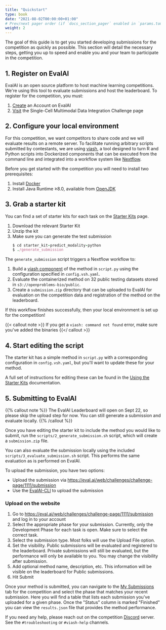 ```yaml
---
title: "Quickstart"
type: book
date: "2021-08-02T00:00:00+01:00"
# Prev/next pager order (if `docs_section_pager` enabled in `params.toml`)
weight: 2
---
```


The goal of this guide is to get you started developing submissions for the competition as quickly as possible. This section will detail the necessary steps, getting you up to speed and enable you and your team to participate in the competition.

## 1. Register on EvalAI

EvalAI is an open source platform to host machine learning competitions. We're using this tool to evaluate submissions and host the leaderboard. To register for the competition, you must:

1. [Create](https://eval.ai/auth/signup) an Account on EvalAI
2. [Visit](https://eval.ai/web/challenges/challenge-page/1111/overview) the Single-Cell Multimodal Data Integration Challenge page

## 2. Configure your local environment

For this competition, we want competitors to share code and we will evaluate results on a remote server. To facilitate running arbitrary scripts submitted by contestants, we are using [viash](https://viash.io), a tool designed to turn R and Python scripts into Dockerized components that can be executed from the command line and integrated into a workflow system like [Nextflow](https://www.nextflow.io/).

Before you get started with the competition you will need to install two prerequisites:

1. Install [Docker](https://docs.docker.com/get-docker/)
2. Install Java Runtime ≥8.0, available from [OpenJDK](https://adoptopenjdk.net/?variant=openjdk11&jvmVariant=hotspot)

## 3. Grab a starter kit

You can find a set of starter kits for each task on the [Starter Kits](/neurips_docs/submission/starter_kits/) page.

1. Download the relevant Starter Kit
2. Unzip the kit
3. Make sure you can generate the test submission
    ```ruby
    $ cd starter_kit-predict_modality-python
    $ ./generate_submission
    ```  

The `generate_submission` script triggers a Nextflow workflow to:
1. Build a [viash component](https://viash.io/docs/getting_started/what_is_a_viash_component/) of the method in `script.py` using the configuration specified in `config.vsh.yaml`.
2. Evaluate the containerized method on 32 public testing datasets stored in `s3://openproblems-bio/public`.
3. Create a `submission.zip` directory that can be uploaded to EvalAI for evaluation on the competition data and registration of the method on the leaderboard.

If this workflow finishes successfully, then your local environment is set up for the competition!

{{< callout note >}}
If you get a `viash: command not found` error, make sure you've added the binaries
{{</ callout >}}

## 4. Start editing the script

The starter kit has a simple method in `script.py` with a corresponding configuration in `config.vsh.yaml`, but you'll want to update these for your method.

A full set of instructions for editing these can be found in the [Using the Starter Kits](/neurips_docs/submission/starter_kits/) documentation.

## 5. Submitting to EvalAI

{{% callout note  %}}
The EvalAI Leaderboard will open on Sept 22, so please skip the upload step for now. You can still generate a submission and evaluate locally.
{{% /callout  %}}

Once you have editing the starter kit to include the method you would like to submit, run the `scripts/2_generate_submission.sh` script, which will create a `submission.zip` file.

You can also evaluate the submission locally using the included `scripts/3_evaluate_submission.sh` script. This performs the same evaluation as is performed on EvalAI.

To upload the submission, you have two options:
* Upload the submission via https://eval.ai/web/challenges/challenge-page/1111/submission
* Use the [EvalAI-CLI](https://github.com/Cloud-CV/evalai-cli) to upload the submission

### Upload on the website

1. Go to  https://eval.ai/web/challenges/challenge-page/1111/submission and log in to your account
2. Select the appropriate phase for your submission. Currently, only the Development Phase for each task is open. Make sure to select the correct task.
3. Select the submission type. Most folks will use the Upload File option.
4. Set the visibility. Public submissions will be evaluated and registered to the leaderboard. Private submissions will still be evaluated, but the performance will only be available to you. You may change the visibility after submission.
5. Add optional method name, description, etc. This information will be visible on the leaderboard for Public submissions.
6. Hit Submit

Once your method is submitted, you can navigate to the [My Submissions](https://eval.ai/web/challenges/challenge-page/1111/my-submission) tab for the competition and select the phase that matches your recent submission. Here you will find a table that lists each submission you've uploaded for a given phase. Once the "Status" column is marked "Finished" you can view the `results.json` file that provides the method performance.

If you need any help, please reach out on the competition [Discord](https://discord.gg/Q3RKGMGD3E) server. See the `#troubleshooting` or `#viash-help` channels.
